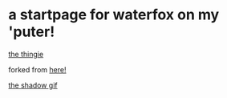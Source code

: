 # a startpage for waterfox on my 'puter!

[the thingie](https://pinkie-cannot-code.github.io/)

forked from [here!](https://github.com/kencx/startpage)

[the shadow gif](https://tenor.com/view/shadow-the-hedgehog-shadow-smile-grin-sonic-gif-25101683)

